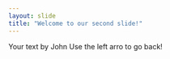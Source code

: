 ```yaml
---
layout: slide
title: "Welcome to our second slide!"
---
```

Your text by John
Use the left arro to go back!
